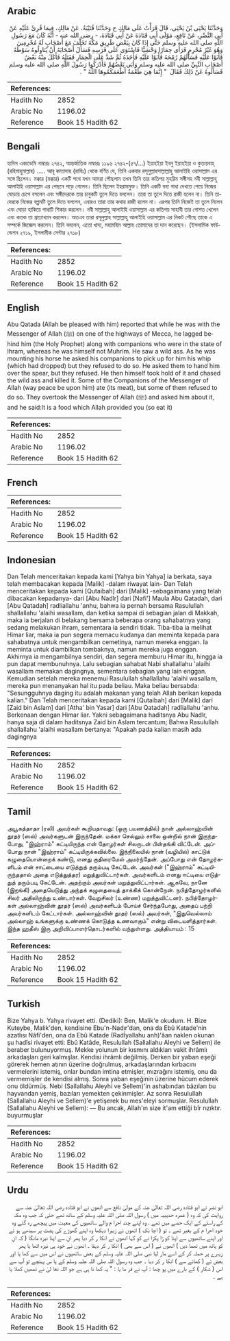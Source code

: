 ## Arabic


<div dir="rtl" lang="ar" style={{fontSize:'larger',backgroundColor:'#f8f9fa',padding:20}}>
وَحَدَّثَنَا يَحْيَى بْنُ يَحْيَى، قَالَ قَرَأْتُ عَلَى مَالِكٍ ح وَحَدَّثَنَا قُتَيْبَةُ، عَنْ مَالِكٍ، فِيمَا قُرِئَ عَلَيْهِ عَنْ أَبِي النَّضْرِ، عَنْ نَافِعٍ، مَوْلَى أَبِي قَتَادَةَ عَنْ أَبِي قَتَادَةَ، - رضى الله عنه - أَنَّهُ كَانَ مَعَ رَسُولِ اللَّهِ صلى الله عليه وسلم حَتَّى إِذَا كَانَ بِبَعْضِ طَرِيقِ مَكَّةَ تَخَلَّفَ مَعَ أَصْحَابٍ لَهُ مُحْرِمِينَ وَهُوَ غَيْرُ مُحْرِمٍ فَرَأَى حِمَارًا وَحْشِيًّا فَاسْتَوَى عَلَى فَرَسِهِ فَسَأَلَ أَصْحَابَهُ أَنْ يُنَاوِلُوهُ سَوْطَهُ فَأَبَوْا عَلَيْهِ فَسَأَلَهُمْ رُمْحَهُ فَأَبَوْا عَلَيْهِ فَأَخَذَهُ ثُمَّ شَدَّ عَلَى الْحِمَارِ فَقَتَلَهُ فَأَكَلَ مِنْهُ بَعْضُ أَصْحَابِ النَّبِيِّ صلى الله عليه وسلم وَأَبَى بَعْضُهُمْ فَأَدْرَكُوا رَسُولَ اللَّهِ صلى الله عليه وسلم فَسَأَلُوهُ عَنْ ذَلِكَ فَقَالَ ‏ "‏ إِنَّمَا هِيَ طُعْمَةٌ أَطْعَمَكُمُوهَا اللَّهُ ‏"‏ ‏.‏
</div>
<div style={{backgroundColor:'#f8f9fa',padding:20, marginBottom: 10}}><table> <thead> <tr> <th>References:</th> <th></th> </tr> </thead> <tbody><tr><td>Hadith No</td><td>2852</td></tr><tr><td>Arabic No</td><td>1196.02</td></tr><tr><td>Reference</td><td>Book 15 Hadith 62</td></tr></tbody></table></div>

## Bengali


<div dir="ltr" lang="bn" style={{fontSize:'larger',backgroundColor:'#f8f9fa',padding:20}}>
হাদিস একাডেমি নাম্বারঃ ২৭৪২, আন্তর্জাতিক নাম্বারঃ ১১৯৬ ২৭৪২-(৫৭/...) ইয়াহইয়া ইবনু ইয়াহইয়া ও কুতায়বাহ্ (রহিমাহুমাল্লাহ) ..... আবূ কাতাদাহ (রাযিঃ) থেকে বর্ণিত যে, তিনি একবার রসূলুল্লাহসাল্লাল্লাহু আলাইহি ওয়াসাল্লাম এর সঙ্গে ছিলেন। মক্কার (মক্কার) একটি পথে যখন আমরা পৌছলাম তখন তিনি তার কতিপয় মুহরিম সঙ্গীসহ নবী সাল্লাল্লাহু আলাইহি ওয়াসাল্লাম এর পেছনে পড়ে গেলেন। তিনি ছিলেন ইহরামমুক্ত। তিনি একটি বন্য গাধা দেখতে পেয়ে নিজের ঘোড়ায় চেপে বসলেন এবং সঙ্গীদেরকে তার চাবুকটি তুলে দিতে বললেন। তারা তা তুলে দিতে রাজী হলেন না। তিনি তাদেরকে নিজের বল্পমটি তুলে দিতে বললেন, এবারও তারা তার কথায় রাজী হলেন না। এরপর তিনি নিজেই তা তুলে নিলেন এবং ঘোড়া হাকিয়ে গাধাটি শিকার করলেন। নবী সাল্লাল্লাহু আলাইহি ওয়াসাল্লাম এর কতিপয় সাহাবী তার গোশত খেলেন এবং কতক তা প্রত্যাখ্যান করলেন। অতএব তারা রসূলুল্লাহ সাল্লাল্লাহু আলাইহি ওয়াসাল্লাম এর নিকট পৌছে তাকে এ সম্পর্কে জিজ্ঞেস করলেন। তিনি বললেন, এতো খাদ্য, মহামহিম আল্লাহ তোমাদের তা দান করেছেন। (ইসলামিক ফাউন্ডেশন ২৭১৯, ইসলামীক সেন্টার ২৭১৮)
</div>
<div style={{backgroundColor:'#f8f9fa',padding:20, marginBottom: 10}}><table> <thead> <tr> <th>References:</th> <th></th> </tr> </thead> <tbody><tr><td>Hadith No</td><td>2852</td></tr><tr><td>Arabic No</td><td>1196.02</td></tr><tr><td>Reference</td><td>Book 15 Hadith 62</td></tr></tbody></table></div>

## English


<div dir="ltr" lang="en" style={{fontSize:'larger',backgroundColor:'#f8f9fa',padding:20}}>
Abu Qatada (Allah be pleased with him) reported that while he was with the Messenger of Allah (ﷺ) on one of the highways of Mecca, he lagged behind him (the Holy Prophet) along with companions who were in the state of Ihram, whereas he was himself not Muhrim. He saw a wild ass. As he was mounting his horse he asked his companions to pick up for him his whip (which had dropped) but they refused to do so. He asked them to hand him over the spear, but they refused. He then himself took hold of it and chased the wild ass and killed it. Some of the Companions of the Messenger of Allah (way peace be upon him) ate (its meat), but some of them refused to do so. They overtook the Messenger of Allah (ﷺ) and asked him about it, and he said:It is a food which Allah provided you (so eat it)
</div>
<div style={{backgroundColor:'#f8f9fa',padding:20, marginBottom: 10}}><table> <thead> <tr> <th>References:</th> <th></th> </tr> </thead> <tbody><tr><td>Hadith No</td><td>2852</td></tr><tr><td>Arabic No</td><td>1196.02</td></tr><tr><td>Reference</td><td>Book 15 Hadith 62</td></tr></tbody></table></div>

## French


<div dir="ltr" lang="fr" style={{fontSize:'larger',backgroundColor:'#f8f9fa',padding:20}}>

</div>
<div style={{backgroundColor:'#f8f9fa',padding:20, marginBottom: 10}}><table> <thead> <tr> <th>References:</th> <th></th> </tr> </thead> <tbody><tr><td>Hadith No</td><td>2852</td></tr><tr><td>Arabic No</td><td>1196.02</td></tr><tr><td>Reference</td><td>Book 15 Hadith 62</td></tr></tbody></table></div>

## Indonesian


<div dir="ltr" lang="id" style={{fontSize:'larger',backgroundColor:'#f8f9fa',padding:20}}>
Dan Telah menceritakan kepada kami [Yahya bin Yahya] ia berkata, saya telah membacakan kepada [Malik] -dalam riwayat lain- Dan Telah menceritakan kepada kami [Qutaibah] dari [Malik] -sebagaimana yang telah dibacakan kepadanya- dari [Abu Nadlr] dari [Nafi'] Maula Abu Qatadah, dari [Abu Qatadah] radliallahu 'anhu, bahwa ia pernah bersama Rasulullah shallallahu 'alaihi wasallam, dan ketika sampai di sebagian jalan di Makkah, maka ia berjalan di belakang bersama beberapa orang sahabatnya yang sedang melakukan ihram, sementara ia sendiri tidak. Tiba-tiba ia melihat Himar liar, maka ia pun segera memacu kudanya dan meminta kepada para sahabatnya untuk mengambilkan cemetinya, namun mereka enggan. Ia meminta untuk diambilkan tombaknya, namun mereka juga enggan. Akhirnya ia mengambilnya sendiri, dan segera memburu Himar itu, hingga ia pun dapat membunuhnya. Lalu sebagian sahabat Nabi shallallahu 'alaihi wasallam memakan dagingnya, sementara sebagian yang lain enggan. Kemudian setelah mereka menemui Rasulullah shallallahu 'alaihi wasallam, mereka pun menanyakan hal itu pada beliau. Maka beliau bersabda: "Sesungguhnya daging itu adalah makanan yang telah Allah berikan kepada kalian." Dan Telah menceritakan kepada kami [Qutaibah] dari [Malik] dari [Zaid bin Aslam] dari [Atha' bin Yasar] dari [Abu Qatadah] radliallahu 'anhu. Berkenaan dengan Himar liar. Yakni sebagaimana haditsnya Abu Nadlr, hanya saja di dalam haditsnya Zaid bin Aslam tercantum; Bahwa Rasulullah shallallahu 'alaihi wasallam bertanya: "Apakah pada kalian masih ada dagingnya
</div>
<div style={{backgroundColor:'#f8f9fa',padding:20, marginBottom: 10}}><table> <thead> <tr> <th>References:</th> <th></th> </tr> </thead> <tbody><tr><td>Hadith No</td><td>2852</td></tr><tr><td>Arabic No</td><td>1196.02</td></tr><tr><td>Reference</td><td>Book 15 Hadith 62</td></tr></tbody></table></div>

## Tamil


<div dir="ltr" lang="ta" style={{fontSize:'larger',backgroundColor:'#f8f9fa',padding:20}}>
அபூகத்தாதா (ரலி) அவர்கள் கூறியதாவது: (ஒரு பயணத்தில்) நான் அல்லாஹ்வின் தூதர் (ஸல்) அவர்களுடன் இருந்தேன். மக்கா செல்லும் சாலை ஒன்றில் நான் இருந்தபோது, "இஹ்ராம்" கட்டியிருந்த என் தோழர்கள் சிலருடன் பின்தங்கி விட்டேன். அப்போது நான் "இஹ்ராம்" கட்டியிருக்கவில்லை. இந்நிலையில் நான் (வழியில்) காட்டுக் கழுதையொன்றைக் கண்டு, எனது குதிரைமேல் அமர்ந்தேன். அப்போது என் தோழர்களிடம் என் சாட்டையை எடுத்துத் தரும்படி கேட்டேன். அவர்கள் ("இஹ்ராம்" கட்டியிருந்ததால் அதை எடுத்துத்தர) மறுத்துவிட்டார்கள். அவர்களிடம் எனது ஈட்டியை எடுத்துத் தரும்படி கேட்டேன். அதற்கும் அவர்கள் மறுத்துவிட்டார்கள். ஆகவே, நானே (இறங்கி) அதையெடுத்து அந்தக் கழுதையைத் தாக்கிக் கொன்றேன். நபித்தோழர்களில் சிலர் அதிலிருந்து உண்டார்கள். வேறுசிலர் (உண்ண) மறுத்துவிட்டனர். நபித்தோழர்கள் அல்லாஹ்வின் தூதர் (ஸல்) அவர்களிடம் போய்ச் சேர்ந்தபோது, அதைப் பற்றி அவர்களிடம் கேட்டார்கள். அல்லாஹ்வின் தூதர் (ஸல்) அவர்கள், "இதுவெல்லாம் அல்லாஹ் உங்களுக்கு உண்ணக் கொடுத்த உணவாகும்" என்று விடையளித்தார்கள். இந்த ஹதீஸ் இரு அறிவிப்பாளர்தொடர்களில் வந்துள்ளது. அத்தியாயம் : 15
</div>
<div style={{backgroundColor:'#f8f9fa',padding:20, marginBottom: 10}}><table> <thead> <tr> <th>References:</th> <th></th> </tr> </thead> <tbody><tr><td>Hadith No</td><td>2852</td></tr><tr><td>Arabic No</td><td>1196.02</td></tr><tr><td>Reference</td><td>Book 15 Hadith 62</td></tr></tbody></table></div>

## Turkish


<div dir="ltr" lang="tr" style={{fontSize:'larger',backgroundColor:'#f8f9fa',padding:20}}>
Bize Yahya b. Yahya rivayet etti. (Dediki): Ben, Malik'e okudum. H. Bize Kuteybe, Malik'den, kendisine Ebu'n-Nadır'dan, ona da Ebû Katade'nin azatlısı Nâfi'den, ona da Ebû Katade (Radİyallahu anh)'âan naklen okunan şu hadîsi rivayet etti: Ebû Katâde, Resulullah (Sallallahu Aleyhi ve Sellem) ile beraber bulunuyormuş. Mekke yolunun bir kısmını aldıkları vakit ihrâmlı arkadaşları geri kalmışlar. Kendisi ihrâmlı değilmiş. Derken bir yaban eşeği görerek hemen atının üzerine doğrulmuş, arkadaşlarından kırbacını vermelerini istemiş, onlar bundan imtina etmişler, mızrağını istemiş, onu da vermemişler de kendisi almış. Sonra yaban eşeğinin üzerine hücum ederek onu öldürmüş. Nebi (Sallallahu Aleyhi ve Sellem)'in ashabından bâzıları bu hayvandan yemiş, bazıları yemekten çekinmişler. Az sonra Resulullah (Sallallahu Aleyhi ve Sellem)'e yetişerek bu mes'eleyi sormuşlar. Resulullah (Sallallahu Aleyhi ve Sellem): — Bu ancak, Allah'ın size it'am ettiği bîr rızıktır. buyurmuşlar
</div>
<div style={{backgroundColor:'#f8f9fa',padding:20, marginBottom: 10}}><table> <thead> <tr> <th>References:</th> <th></th> </tr> </thead> <tbody><tr><td>Hadith No</td><td>2852</td></tr><tr><td>Arabic No</td><td>1196.02</td></tr><tr><td>Reference</td><td>Book 15 Hadith 62</td></tr></tbody></table></div>

## Urdu


<div dir="rtl" lang="ur" style={{fontSize:'larger',backgroundColor:'#f8f9fa',padding:20}}>
ابو نضر نے ابو قتادہ رضی اللہ تعالیٰ عنہ کے مولیٰ نافع سے انھوں نے ابو قتادہ رضی اللہ تعالیٰ عنہ سے روایت کی کہ وہ ( عمرہ حدیبیہ میں ) رسول اللہ صلی اللہ علیہ وسلم کے ساتھ تھے حتی کہ جب وہ مکہ کے راستے کے ایک حصے میں تھے ، وہ اپنے چند احرا م والے ساتھیوں کی معیت میں پیچھے رہ گئے وہ خود احرا م کے بغیر تھے ۔ تو ( اچا نک ) انھوں نے زبیرا دیکھا وہ اپنے گھوڑے کی پشت پر سیدھے ہو ئے اور اپنے ساتھیوں سے اپنا کو ڑا پکڑا نے کو کہا انھوں نے انکا ر کر دیا پھر ان سے اپنا نیزہ مانگا ( کہ ان کو ہاتھ میں تھما دیں ) انھوں نے ( اس سے بھی ) انکا ر کر دیقا ۔ انھوں نے خود ہی نیزہ اٹھا یا پھر زیبرے پر حملہ کر کے اسے مار لیا نبی صلی اللہ علیہ وسلم کے بعض ساتھیوں نے اس میں سے کھا یا اور بعض نے ( کھانے سے ) انکا ر کر دیا ۔ جب وہ رسول اللہ صلی اللہ علیہ وسلم کے پا س پہنچے تو آپ سے اس ( شکار ) کے بارے میں پو چھا : آپ نے فر ما یا : " یہ کھا نا ہی ہے جو اللہ تعا لیٰ نے تمھیں کھلا یا ہے ۔
</div>
<div style={{backgroundColor:'#f8f9fa',padding:20, marginBottom: 10}}><table> <thead> <tr> <th>References:</th> <th></th> </tr> </thead> <tbody><tr><td>Hadith No</td><td>2852</td></tr><tr><td>Arabic No</td><td>1196.02</td></tr><tr><td>Reference</td><td>Book 15 Hadith 62</td></tr></tbody></table></div>